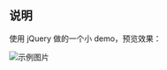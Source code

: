 ## 说明

使用 jQuery 做的一个小 demo，预览效果：

![示例图片](https://chenning02.github.io/Document/others/git-demo-Pikachu.jpg)